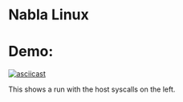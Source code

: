 # Nabla Linux


# Demo:

[![asciicast](https://asciinema.org/a/343173.svg)](https://asciinema.org/a/343173)

This shows a run with the host syscalls on the left.
